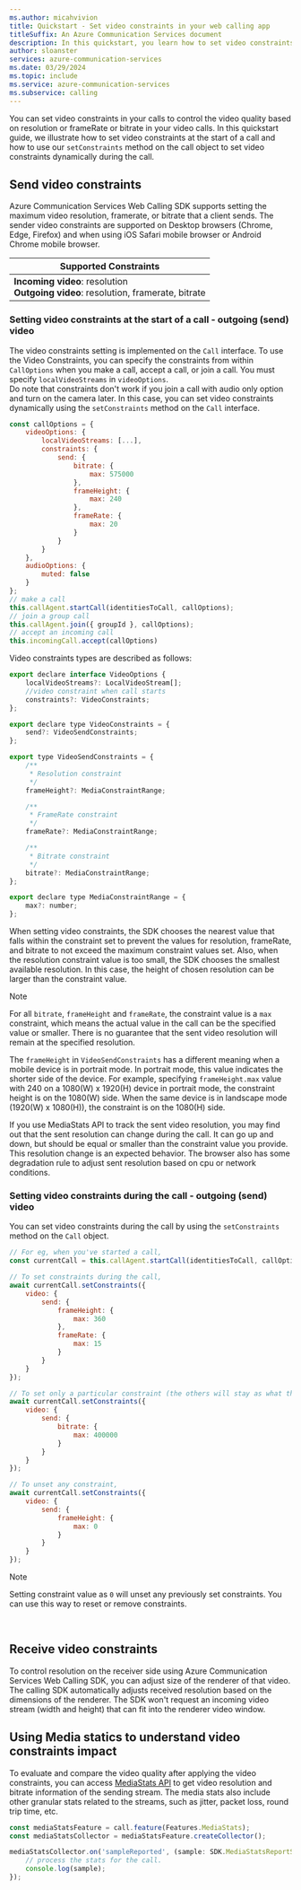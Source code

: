 ```yaml
---
ms.author: micahvivion
title: Quickstart - Set video constraints in your web calling app
titleSuffix: An Azure Communication Services document
description: In this quickstart, you learn how to set video constraints in your existing web calling app using Azure Communication Services.
author: sloanster
services: azure-communication-services
ms.date: 03/29/2024
ms.topic: include
ms.service: azure-communication-services
ms.subservice: calling
---
```


You can set video constraints in your calls to control the video quality based on resolution or frameRate or bitrate in your video calls. In this quickstart guide, we illustrate how to set video constraints at the start of a call and how to use our `setConstraints` method on the call object to set video constraints dynamically during the call.

## Send video constraints
Azure Communication Services Web Calling SDK supports setting the maximum video resolution, framerate, or bitrate that a client sends. The sender video constraints are supported on Desktop browsers (Chrome, Edge, Firefox) and when using iOS Safari mobile browser or Android Chrome mobile browser.



| Supported Constraints | 
| ----------- |
| **Incoming video**: resolution<br />**Outgoing video**: resolution, framerate, bitrate |

### Setting video constraints at the start of a call - outgoing (send) video
The video constraints setting is implemented on the `Call` interface. To use the Video Constraints, you can specify the constraints from within `CallOptions` when you make a call, accept a call, or join a call. You must specify `localVideoStreams` in `videoOptions`. <br/>
Do note that constraints don't work if you join a call with audio only option and turn on the camera later. In this case, you can set video constraints dynamically using the `setConstraints` method on the `Call` interface.

```javascript
const callOptions = {
    videoOptions: {
        localVideoStreams: [...],
        constraints: {
            send: {
                bitrate: {
                    max: 575000
                },
                frameHeight: {
                    max: 240
                },
                frameRate: {
                    max: 20
                }
            }
        }
    },
    audioOptions: {
        muted: false
    }
};
// make a call
this.callAgent.startCall(identitiesToCall, callOptions);
// join a group call
this.callAgent.join({ groupId }, callOptions);
// accept an incoming call
this.incomingCall.accept(callOptions)
```

Video constraints types are described as follows:
```javascript
export declare interface VideoOptions {
    localVideoStreams?: LocalVideoStream[];
    //video constraint when call starts
    constraints?: VideoConstraints;
};

export declare type VideoConstraints = {
    send?: VideoSendConstraints;
};

export type VideoSendConstraints = {
    /**
     * Resolution constraint
     */
    frameHeight?: MediaConstraintRange;

    /**
     * FrameRate constraint
     */
    frameRate?: MediaConstraintRange;

    /**
     * Bitrate constraint
     */
    bitrate?: MediaConstraintRange;
};

export declare type MediaConstraintRange = {
    max?: number;
};
```

When setting video constraints, the SDK chooses the nearest value that falls within the constraint set to prevent the values for resolution, frameRate, and bitrate to not exceed the maximum constraint values set. Also, when the resolution constraint value is too small, the SDK chooses the smallest available resolution. In this case, the height of chosen resolution can be larger than the constraint value.

> [!NOTE]
> For all `bitrate`, `frameHeight` and `frameRate`, the constraint value is a `max` constraint, which means the actual value in the call can be the specified value or smaller.
> There is no guarantee that the sent video resolution will remain at the specified resolution.

The `frameHeight` in `VideoSendConstraints` has a different meaning when a mobile device is in portrait mode. In portrait mode, this value indicates the shorter side of the device. For example, specifying `frameHeight.max` value with 240 on a 1080(W) x 1920(H) device in portrait mode, the constraint height is on the 1080(W) side. When the same device is in landscape mode (1920(W) x 1080(H)), the constraint is on the 1080(H) side.

If you use MediaStats API to track the sent video resolution, you may find out that the sent resolution can change during the call. It can go up and down, but should be equal or smaller than the constraint value you provide. This resolution change is an expected behavior. The browser also has some degradation rule to adjust sent resolution based on cpu or network conditions.

### Setting video constraints during the call - outgoing (send) video
You can set video constraints during the call by using the `setConstraints` method on the `Call` object.
```javascript
// For eg, when you've started a call,
const currentCall = this.callAgent.startCall(identitiesToCall, callOptions);

// To set constraints during the call,
await currentCall.setConstraints({
    video: {
        send: {
            frameHeight: {
                max: 360
            },
            frameRate: {
                max: 15
            }
        }
    }
});

// To set only a particular constraint (the others will stay as what they were set before, if they were set)
await currentCall.setConstraints({
    video: {
        send: {
            bitrate: {
                max: 400000
            }
        }
    }
});

// To unset any constraint,
await currentCall.setConstraints({
    video: {
        send: {
            frameHeight: {
                max: 0
            }
        }
    }
});
```
> [!NOTE]
> Setting constraint value as `0` will unset any previously set constraints. You can use this way to reset or remove constraints.

<br/>

## Receive video constraints
To control resolution on the receiver side using Azure Communication Services Web Calling SDK, you can adjust size of the renderer of that video. The calling SDK automatically adjusts received resolution based on the dimensions of the renderer. The SDK won't request an incoming video stream (width and height) that can fit into the renderer video window.



## Using Media statics to understand video constraints impact
To evaluate and compare the video quality after applying the video constraints, you can access [MediaStats API](../../../../concepts/voice-video-calling/media-quality-sdk.md) to get video resolution and bitrate information of the sending stream. The media stats also include other granular stats related to the streams, such as jitter, packet loss, round trip time, etc.

```javascript
const mediaStatsFeature = call.feature(Features.MediaStats);
const mediaStatsCollector = mediaStatsFeature.createCollector();

mediaStatsCollector.on('sampleReported', (sample: SDK.MediaStatsReportSample) => {
    // process the stats for the call.
    console.log(sample);
});
```
